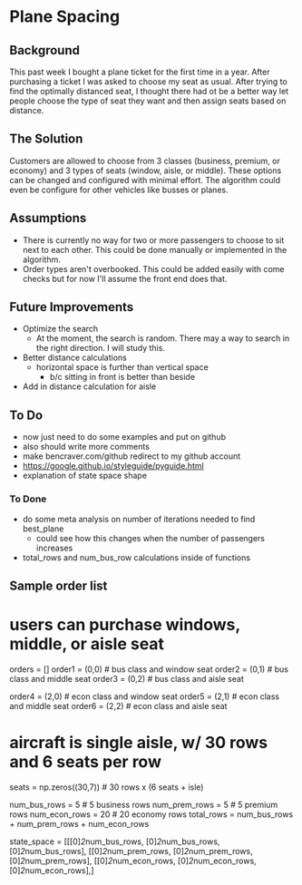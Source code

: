 # Plane Spacing

## Background

This past week I bought a plane ticket for the first time in a year. After purchasing a ticket I was asked to choose my seat as usual. After trying to find the optimally distanced seat, I thought there had ot be a better way let people choose the type of seat they want and then assign seats based on distance.

## The Solution
Customers are allowed to choose from 3 classes (business, premium, or economy) and 3 types of seats (window, aisle, or middle). These options can be changed and configured with minimal effort. The algorithm could even be configure for other vehicles like busses or planes.

## Assumptions
- There is currently no way for two or more passengers to choose to sit next to each other. This could be done manually or implemented in the algorithm.
- Order types aren't overbooked. This could be added easily with come checks but for now I'll assume the front end does that.

## Future Improvements
- Optimize the search
  - At the moment, the search is random. There may a way to search in the right direction. I will study this.
- Better distance calculations
  - horizontal space is further than vertical space
    - b/c sitting in front is better than beside
- Add in distance calculation for aisle

## To Do
- now just need to do some examples and put on github
- also should write more comments
- make bencraver.com/github redirect to my github account
- https://google.github.io/styleguide/pyguide.html
- explanation of state space shape

### To Done
- do some meta analysis on number of iterations needed to find best_plane
  - could see how this changes when the number of passengers increases
- total_rows and num_bus_row calculations inside of functions

## Sample order list
# users can purchase windows, middle, or aisle seat
orders = []
order1 = (0,0) # bus class and window seat
order2 = (0,1) # bus class and middle seat
order3 = (0,2) # bus class and aisle seat

order4 = (2,0) # econ class and window seat
order5 = (2,1) # econ class and middle seat
order6 = (2,2) # econ class and aisle seat

# aircraft is single aisle, w/ 30 rows and 6 seats per row
seats = np.zeros((30,7)) # 30 rows x (6 seats + isle)

num_bus_rows = 5 # 5 business rows
num_prem_rows = 5 # 5 premium rows
num_econ_rows = 20 # 20 economy rows
total_rows = num_bus_rows + num_prem_rows + num_econ_rows

state_space = [[[0]*2*num_bus_rows, [0]*2*num_bus_rows, [0]*2*num_bus_rows],
               [[0]*2*num_prem_rows, [0]*2*num_prem_rows, [0]*2*num_prem_rows],
               [[0]*2*num_econ_rows, [0]*2*num_econ_rows, [0]*2*num_econ_rows],]
